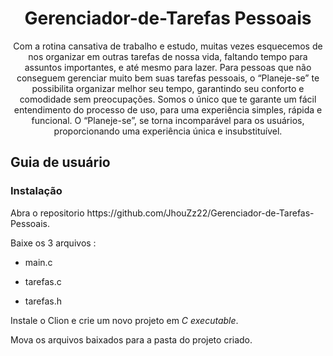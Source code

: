 # <h1 align="center">Gerenciador-de-Tarefas Pessoais
<p align="center"> Com a rotina cansativa de trabalho e estudo, muitas vezes esquecemos de nos organizar em outras tarefas de nossa vida, faltando tempo para assuntos importantes, e até mesmo para lazer. Para pessoas que não conseguem gerenciar muito bem suas tarefas pessoais, o “Planeje-se” te possibilita organizar melhor seu tempo, garantindo seu conforto e comodidade sem preocupações. Somos o único que te garante um fácil entendimento do processo de uso, para uma experiência simples, rápida e funcional. O “Planeje-se”, se torna incomparável para os usuários, proporcionando uma experiência única e insubstituível.
<h2>Guia de usuário</h2>
<h3>Instalação</h3>
Abra o repositorio https://github.com/JhouZz22/Gerenciador-de-Tarefas-Pessoais.

Baixe os 3 arquivos : 

* main.c

* tarefas.c

* tarefas.h
  
Instale o Clion e crie um novo projeto em *C executable*.

Mova os arquivos baixados para a pasta do projeto criado.




